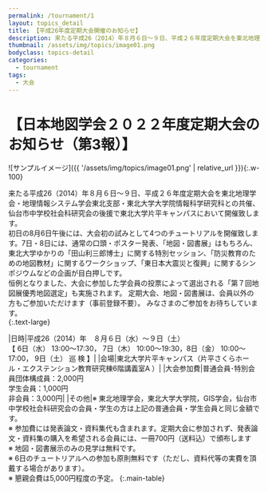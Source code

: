 ```yaml
---
permalink: /tournament/1
layout: topics_detail
title: 【平成26年度定期大会開催のお知らせ】
description: 来たる平成26（2014）年８月６日～９日、平成２６年度定期大会を東北地理学会・地理情報システム学会東北支部・東北大学大学院情報科学研究科との共催、仙台市中学校社会科研究会の後援で東北大学片平キャンパスにおいて開催致します。
thumbnail: /assets/img/topics/image01.png
bodyclass: topics-detail
categories:
  - tournament
tags:
  - 大会
---
```


# 【日本地図学会２０２２年度定期大会のお知らせ（第3報）】

![サンプルイメージ]({{ '/assets/img/topics/image01.png' | relative_url }}){:.w-100}

来たる平成26（2014）年８月６日～９日、平成２６年度定期大会を東北地理学会・地理情報システム学会東北支部・東北大学大学院情報科学研究科との共催、仙台市中学校社会科研究会の後援で東北大学片平キャンパスにおいて開催致します。<br> 
初日の8月6日午後には、大会初の試みとして4つのチュートリアルを開催致します。7日・8日には、通常の口頭・ポスター発表、「地図・図書展」はもちろん、東北大学ゆかりの「田山利三郎博士」に関する特別セッション、「防災教育のための地図教材」に関するワークショップ、「東日本大震災と復興」に関するシンポジウムなどの企画が目白押しです。 <br>
恒例となりました、大会に参加した学会員の投票によって選出される「第７回地図展優秀地図選定」も実施されます。 定期大会、地図・図書展は、会員以外の方もご参加いただけます（事前登録不要）。 みなさまのご参加をお待ちしています。<br>
{:.text-large}

|日時|平成26（2014）年　８月６日（水）～９日（土）<br>【 6日（水） 13:00～17:30， 7日（木） 10:00～19:30，8日（金） 10:00～17:00， 9日（土） 巡 検 】|
|会場|東北大学片平キャンパス（片平さくらホール・エクステンション教育研究棟6階講義室A ）|
|大会参加費|普通会員･特別会員団体構成員：2,000円<br>学生会員：1,000円<br>非会員：3,000円|
|その他|※ 東北地理学会，東北大学大学院，GIS学会，仙台市中学校社会科研究会の会員・学生の方は上記の普通会員・学生会員と同じ金額です。<br>※ 参加費には発表論文・資料集代も含まれます。定期大会に参加されず、発表論文・資料集の購入を希望される会員には、一冊700円（送料込）で頒布します<br>※ 地図・図書展示のみの見学は無料です。<br>※ 6日のチュートリアルへの参加も原則無料です（ただし、資料代等の実費を頂戴する場合があります）。<br>※ 懇親会費は5,000円程度の予定。
{:.main-table}

